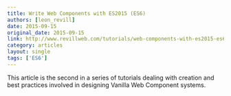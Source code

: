 ```yaml
---
title: Write Web Components with ES2015 (ES6)
authors: [leon_revill]
date: 2015-09-15
original_date: 2015-09-15
link: http://www.revillweb.com/tutorials/web-components-with-es2015-es6/
category: articles
layout: single
tags: ['ES6']
---
```


This article is the second in a series of tutorials dealing with creation and best practices involved in designing Vanilla Web Component systems.
<!-- Excerpt -->
